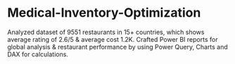 # Medical-Inventory-Optimization
Analyzed dataset of 9551 restaurants in 15+ countries, which shows average rating of 2.6/5 &amp; average cost 1.2K.   Crafted Power BI reports for global analysis &amp; restaurant performance by using Power Query, Charts and DAX for calculations. 

